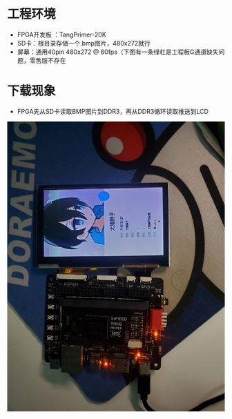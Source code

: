 # 工程环境

+ FPGA开发板 ：TangPrimer-20K
+ SD卡：根目录存储一个.bmp图片，480x272就行
+ 屏幕：通用40pin 480x272 @ 60fps（下图有一条绿杠是工程板G通道缺失问题，零售版不存在

# 下载现象

+ FPGA先从SD卡读取BMP图片到DDR3，再从DDR3循环读取推送到LCD

![Finish](Finish.jpg)
